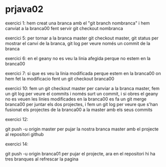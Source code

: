 # prjava02

exercici 1:
hem creat una branca amb el "git branch nombranca" i hem canviat a la branca00 fent servir git checkout nombranca

exercici 5:
per tornar a la branca master git checkout master, git status per mostrar el canvi de la branca, git log per veure només un commit de la branca

exercici 6:
en el geany no es veu la linia afegida perque no estem en la branca00

exercici 7:
si que es veu la linia modificada perque estem en la branca00 on hem fet la modificacio fent un git checkout branca00

exercici 10:
fem un git checkout master per canviar a la branca master, fem un git log per veure el commits i només surt un commit, i si obres el geany no es veuen les linies modificades en la branca00
es fa un git merge branca00 per juntar els dos projectes, i fem un git log per veure que s'han fusionat els projectes de la branca00 a la master amb els seus commits

exercici 12:

git push -u origin master per pujar la nostra branca master amb el projecte al repositori github

exercici 14:

git push -u origin branca01 per pujar el projecte, ara en el repositori hi ha tres branques al refrescar la pagina
